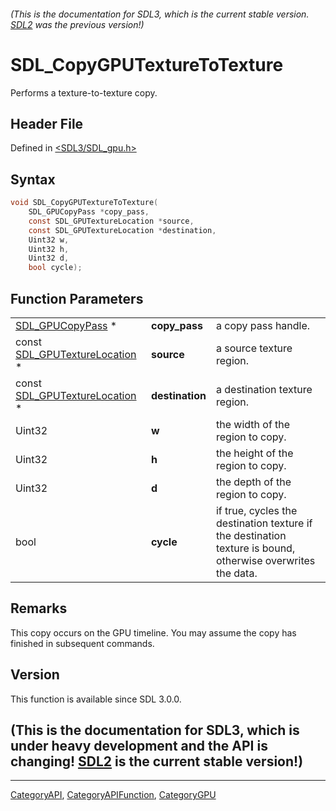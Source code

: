 ###### (This is the documentation for SDL3, which is the current stable version. [SDL2](https://wiki.libsdl.org/SDL2/) was the previous version!)
# SDL_CopyGPUTextureToTexture

Performs a texture-to-texture copy.

## Header File

Defined in [<SDL3/SDL_gpu.h>](https://github.com/libsdl-org/SDL/blob/main/include/SDL3/SDL_gpu.h)

## Syntax

```c
void SDL_CopyGPUTextureToTexture(
    SDL_GPUCopyPass *copy_pass,
    const SDL_GPUTextureLocation *source,
    const SDL_GPUTextureLocation *destination,
    Uint32 w,
    Uint32 h,
    Uint32 d,
    bool cycle);
```

## Function Parameters

|                                                          |                 |                                                                                                             |
| -------------------------------------------------------- | --------------- | ----------------------------------------------------------------------------------------------------------- |
| [SDL_GPUCopyPass](SDL_GPUCopyPass) *                     | **copy_pass**   | a copy pass handle.                                                                                         |
| const [SDL_GPUTextureLocation](SDL_GPUTextureLocation) * | **source**      | a source texture region.                                                                                    |
| const [SDL_GPUTextureLocation](SDL_GPUTextureLocation) * | **destination** | a destination texture region.                                                                               |
| Uint32                                                   | **w**           | the width of the region to copy.                                                                            |
| Uint32                                                   | **h**           | the height of the region to copy.                                                                           |
| Uint32                                                   | **d**           | the depth of the region to copy.                                                                            |
| bool                                                     | **cycle**       | if true, cycles the destination texture if the destination texture is bound, otherwise overwrites the data. |

## Remarks

This copy occurs on the GPU timeline. You may assume the copy has finished
in subsequent commands.

## Version

This function is available since SDL 3.0.0.

## (This is the documentation for SDL3, which is under heavy development and the API is changing! [SDL2](https://wiki.libsdl.org/SDL2/) is the current stable version!)



----
[CategoryAPI](CategoryAPI), [CategoryAPIFunction](CategoryAPIFunction), [CategoryGPU](CategoryGPU)

